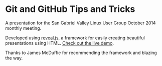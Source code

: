 # Git and GitHub Tips and Tricks

A presentation for the San Gabriel Valley Linux User Group October 2014 monthly meeting.

Developed using [reveal.js](https://travis-ci.org/hakimel/reveal.js.png?branch=master), a framework for easily creating beautiful presentations using HTML. [Check out the live demo](http://lab.hakim.se/reveal-js/).

Thanks to James McDuffie for recommending the framework and blazing the way.
